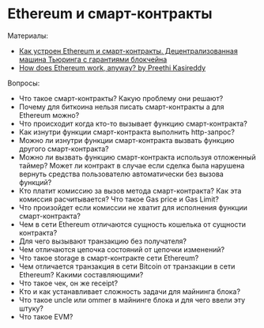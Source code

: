 # Ethereum и смарт-контракты

Материалы:

* [Как устроен Ethereum и смарт-контракты. Децентрализованная машина Тьюринга с гарантиями блокчейна](https://vas3k.ru/blog/ethereum/)
* [How does Ethereum work, anyway? by Preethi Kasireddy](https://preethikasireddy.medium.com/how-does-ethereum-work-anyway-22d1df506369)

Вопросы:

* Что такое смарт-контракты? Какую проблему они решают?
* Почему для биткоина нельзя писать смарт-контракты а для Ethereum можно? 
* Что происходит когда кто-то вызывает функцию смарт-контракта?
* Как изнутри функции смарт-контракта выполнить http-запрос?
* Можно ли изнутри функции смарт-контракта вызвать функцию другого смарт-контракта? 
* Можно ли вызвать функцию смарт-контракта используя отложенный таймер? Может ли контракт в случае если сделка была нарушена вернуть средства пользователю автоматически без вызова функций? 
* Кто платит комиссию за вызов метода смарт-контракта? Как эта комиссия расчитывается? Что такое Gas price и Gas Limit?
* Что произойдет если комиссии не хватит для исполнения функции смарт-контракта?
* Чем в сети Ethereum отличаются сущность кошелька от сущности контракта?
* Для чего вызывают транзакцию без получателя?
* Чем отличаются цепочка состояний от цепочки изменений?
* Что такое storage в смарт-контракте сети Ethereum?
* Чем отличается транзакция в сети Bitcoin от транзакции в сети Ethereum? Какими составляющими?
* Что такое чек, он же receipt?
* Кто и как устанавливает сложность задачи для майнинга блока?
* Что такое uncle или ommer в майнинге блока и для чего ввели эту штуку?
* Что такое EVM?
